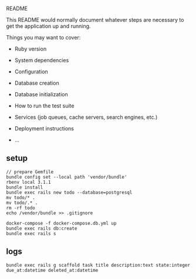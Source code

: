 README

This README would normally document whatever steps are necessary to get the
application up and running.

Things you may want to cover:

* Ruby version

* System dependencies

* Configuration

* Database creation

* Database initialization

* How to run the test suite

* Services (job queues, cache servers, search engines, etc.)

* Deployment instructions

* ...


## setup

```
// prepare Gemfile
bundle config set --local path 'vendor/bundle'
rbenv local 3.1.1
bundle install
bundle exec rails new todo --database=postgresql
mv todo/* . 
mv todo/.* .
rm -rf todo
echo /vendor/bundle >> .gitignore

docker-compose -f docker-compose.db.yml up 
bundle exec rails db:create
bundle exec rails s
```

## logs

```
bundle exec rails g scaffold task title description:text state:integer due_at:datetime deleted_at:datetime
```
